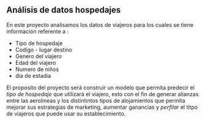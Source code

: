 
## Análisis de datos hospedajes

En este proyecto analisamos los datos de viajeros para los cuales se tiene información referente a :
- Tipo de hospedaje
- Codigo - lugar destino
- Genero del viajero
- Edad del viajero
-  Numero de niños
-  dia de estadia

El proposito del proyecto será construir un modelo que permita predecir el *tipo de hospedaje* que utilizará el viajero,  esto con el fin de generar alianzas entre las aerolineas y los distintintos tipos de alojamientos que permita mejorar sus estrategias de marketing, aumentar ganancias y *perfilar* el titpo de viajeros que puede usar su establecimiento.

